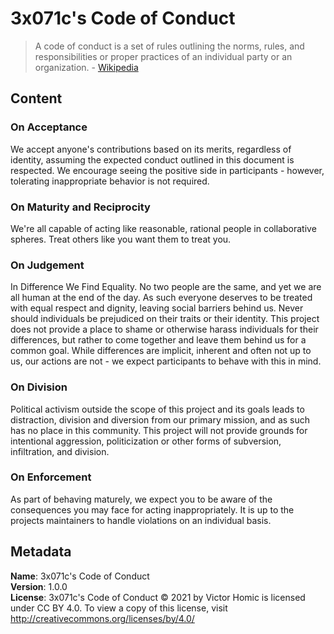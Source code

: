 # 3x071c's Code of Conduct

> A code of conduct is a set of rules outlining the norms, rules, and responsibilities or proper practices of an individual party or an organization. \- [Wikipedia](https://en.wikipedia.org/wiki/Code_of_conduct)

## Content

### On Acceptance

We accept anyone's contributions based on its merits, regardless of identity, assuming the expected conduct outlined in this document is respected. We encourage seeing the positive side in participants - however, tolerating inappropriate behavior is not required.

### On Maturity and Reciprocity

We're all capable of acting like reasonable, rational people in collaborative spheres. Treat others like you want them to treat you.

### On Judgement

In Difference We Find Equality. No two people are the same, and yet we are all human at the end of the day. As such everyone deserves to be treated with equal respect and dignity, leaving social barriers behind us. Never should individuals be prejudiced on their traits or their identity. This project does not provide a place to shame or otherwise harass individuals for their differences, but rather to come together and leave them behind us for a common goal. While differences are implicit, inherent and often not up to us, our actions are not - we expect participants to behave with this in mind.

### On Division

Political activism outside the scope of this project and its goals leads to distraction, division and diversion from our primary mission, and as such has no place in this community. This project will not provide grounds for intentional aggression, politicization or other forms of subversion, infiltration, and division.

### On Enforcement

As part of behaving maturely, we expect you to be aware of the consequences you may face for acting inappropriately. It is up to the projects maintainers to handle violations on an individual basis.

## Metadata

**Name**: 3x071c's Code of Conduct  
**Version**: 1.0.0  
**License**: 3x071c's Code of Conduct © 2021 by Victor Homic is licensed under CC BY 4.0. To view a copy of this license, visit <http://creativecommons.org/licenses/by/4.0/>
